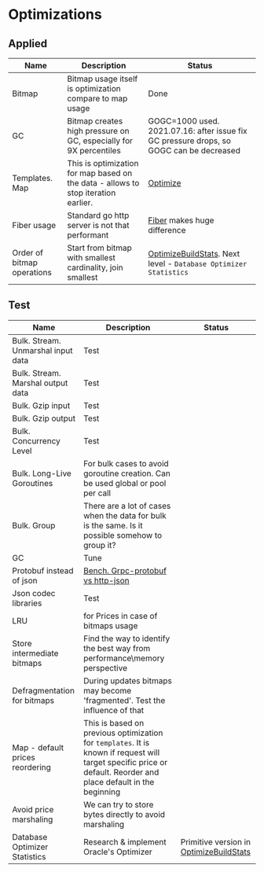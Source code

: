 # Optimizations

## Applied
|Name|Description|Status|
|---|---|---|
|Bitmap|Bitmap usage itself is optimization compare to map usage|Done|
|GC|Bitmap creates high pressure on GC, especially for 9X percentiles|GOGC=1000 used. 2021.07.16: after issue fix GC pressure drops, so GOGC can be decreased|
|Templates. Map|This is optimization for map based on the data - allows to stop iteration earlier.|[Optimize](../index-map/optimization.go)|
|Fiber usage|Standard go http server is not that performant|[Fiber](https://github.com/gofiber/fiber) makes huge difference| 
|Order of bitmap operations|Start from bitmap with smallest cardinality, join smallest|[OptimizeBuildStats](../index-roaring/optimization.go). Next level - `Database Optimizer Statistics`|

## Test

|Name|Description|Status|
|---|---|---|
|Bulk. Stream. Unmarshal input data|Test|
|Bulk. Stream. Marshal output data|Test|
|Bulk. Gzip input|Test|
|Bulk. Gzip output|Test|
|Bulk. Concurrency Level|Test|
|Bulk. Long-Live Goroutines|For bulk cases to avoid goroutine creation. Can be used global or pool per call|
|Bulk. Group|There are a lot of cases when the data for bulk is the same. Is it possible somehow to group it?|
|GC|Tune|
|Protobuf instead of json|[Bench. Grpc-protobuf vs http-json](https://github.com/plutov/benchmark-grpc-protobuf-vs-http-json)|
|Json codec libraries|Test|
|LRU|for Prices in case of bitmaps usage|
|Store intermediate bitmaps|Find the way to identify the best way from performance\memory perspective| 
|Defragmentation for bitmaps|During updates bitmaps may become 'fragmented'. Test the influence of that|
|Map - default prices reordering|This is based on previous optimization for `templates`. It is known if request will target specific price or default. Reorder and place default in the beginning|
|Avoid price marshaling|We can try to store bytes directly to avoid marshaling|
|Database Optimizer Statistics|Research & implement Oracle's Optimizer|Primitive version in [OptimizeBuildStats](../index-roaring/optimization.go)|